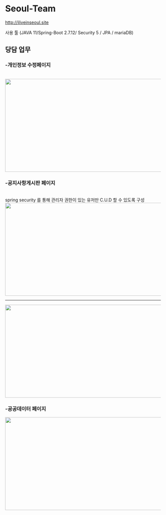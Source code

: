 # Seoul-Team


http://iliveinseoul.site

사용 툴
(JAVA 11/Spring-Boot 2.7.12/ Security 5 / JPA / mariaDB)

<h2>당담 업무</h2>

<h3>-개인정보 수정페이지</h3>
<br>
  
  
  
  <img src = "https://user-images.githubusercontent.com/123040447/261230830-86d05dae-d859-43df-a0e5-95948e05f655.PNG" width="600px" height="300px">
  

<h3>-공지사항게시판 페이지</h3>
 <br>
    spring security 를 통해 관리자 권한이 있는 유저만 C.U.D 할 수 있도록 구성 
    <br>
  
   <img src = "https://user-images.githubusercontent.com/123040447/261230807-59a629b0-ea9c-45ea-af1d-9e6936b2b912.PNG" width="600px" height="300px">
   <hr>
   <img src = "https://user-images.githubusercontent.com/123040447/261230821-2624d7ca-02a8-4682-8fe8-3e6005e2bbd6.PNG" width="600px" height="300px">




<h3>-공공데이터 페이지</h3>


<img src = "https://user-images.githubusercontent.com/123040447/261230827-176d3cc0-c2e8-4a3b-b1d9-5e6df10c158a.PNG" width="600px" height="300px">




